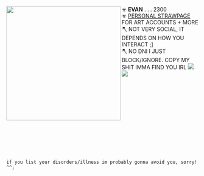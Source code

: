 ☣ **EVAN** . . . 2300 <img align="left" width="300" src="https://i.imgur.com/FUXqOrL.png"> <br/> 
☣ [PERSONAL STRAWPAGE](https://machetes.straw.page) FOR ART ACCOUNTS + MORE
</br> 🪓 NOT VERY SOCIAL, IT DEPENDS ON HOW YOU INTERACT ;]
<br/> 🪓 NO DNI I JUST BLOCK/IGNORE. COPY MY SHIT IMMA FIND YOU IRL <img src="https://pixels.crd.co/assets/images/gallery02/eb638353.gif?v=29416114"> <img src="https://wilardo.crd.co/assets/images/gallery29/7b92b803.gif?v=c0a0770b"> <br/> 

<br/> <br/> <br/> <br/> <br/> <br/> <br/> <br/> <br/> <br/> <br/> <br/> `if you list your disorders/illness im probably gonna avoid you, sorry! ^^;`
